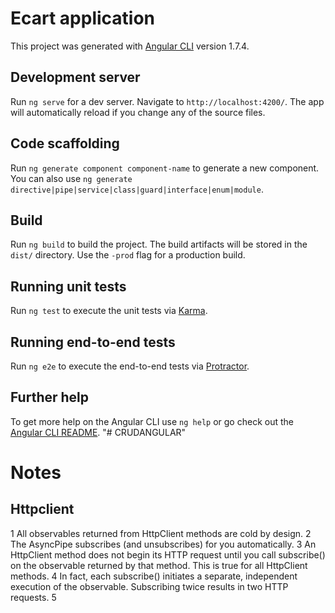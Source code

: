 # Ecart application

This project was generated with [Angular CLI](https://github.com/angular/angular-cli) version 1.7.4.

## Development server

Run `ng serve` for a dev server. Navigate to `http://localhost:4200/`. The app will automatically reload if you change any of the source files.

## Code scaffolding

Run `ng generate component component-name` to generate a new component. You can also use `ng generate directive|pipe|service|class|guard|interface|enum|module`.

## Build

Run `ng build` to build the project. The build artifacts will be stored in the `dist/` directory. Use the `-prod` flag for a production build.

## Running unit tests

Run `ng test` to execute the unit tests via [Karma](https://karma-runner.github.io).

## Running end-to-end tests

Run `ng e2e` to execute the end-to-end tests via [Protractor](http://www.protractortest.org/).

## Further help

To get more help on the Angular CLI use `ng help` or go check out the [Angular CLI README](https://github.com/angular/angular-cli/blob/master/README.md).
"# CRUDANGULAR" 

















# Notes 


## Httpclient
1   All observables returned from HttpClient methods are cold by design.
2   The AsyncPipe subscribes (and unsubscribes) for you automatically.
3   An HttpClient method does not begin its HTTP request until you call subscribe() on the observable returned by that method. This is true for all HttpClient methods.
4   In fact, each subscribe() initiates a separate, independent execution of the observable. Subscribing twice results in two HTTP requests.
5 